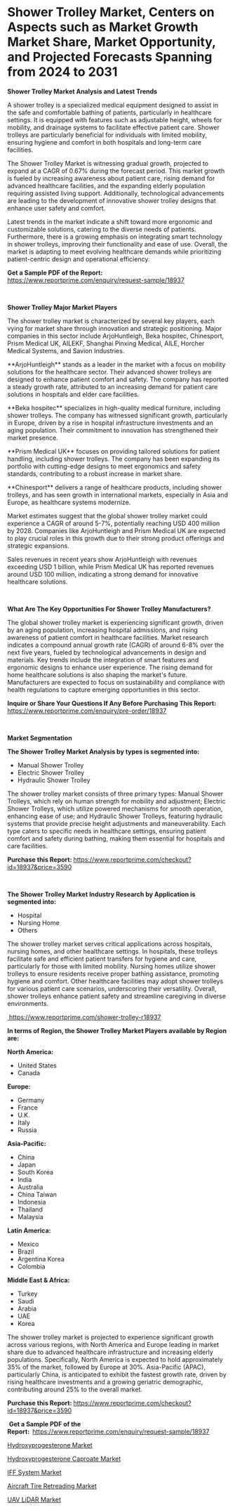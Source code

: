<p><h1>Shower Trolley Market, Centers on Aspects such as Market Growth Market Share, Market Opportunity, and Projected Forecasts Spanning from 2024 to 2031</h1></p><p><strong>Shower Trolley Market Analysis and Latest Trends</strong></p>
<p><p>A shower trolley is a specialized medical equipment designed to assist in the safe and comfortable bathing of patients, particularly in healthcare settings. It is equipped with features such as adjustable height, wheels for mobility, and drainage systems to facilitate effective patient care. Shower trolleys are particularly beneficial for individuals with limited mobility, ensuring hygiene and comfort in both hospitals and long-term care facilities.</p><p>The Shower Trolley Market is witnessing gradual growth, projected to expand at a CAGR of 0.67% during the forecast period. This market growth is fueled by increasing awareness about patient care, rising demand for advanced healthcare facilities, and the expanding elderly population requiring assisted living support. Additionally, technological advancements are leading to the development of innovative shower trolley designs that enhance user safety and comfort.</p><p>Latest trends in the market indicate a shift toward more ergonomic and customizable solutions, catering to the diverse needs of patients. Furthermore, there is a growing emphasis on integrating smart technology in shower trolleys, improving their functionality and ease of use. Overall, the market is adapting to meet evolving healthcare demands while prioritizing patient-centric design and operational efficiency.</p></p>
<p><strong>Get a Sample PDF of the Report:&nbsp;</strong> <a href="https://www.reportprime.com/enquiry/request-sample/18937?utm_campaign=1846&utm_medium=2&utm_source=Github&utm_content=ia&utm_term=22112024&utm_id=shower-trolley">https://www.reportprime.com/enquiry/request-sample/18937</a></p>
<p>&nbsp;</p>
<p><strong>Shower Trolley Major Market Players</strong></p>
<p><p>The shower trolley market is characterized by several key players, each vying for market share through innovation and strategic positioning. Major companies in this sector include ArjoHuntleigh, Beka hospitec, Chinesport, Prism Medical UK, AILEKF, Shanghai Pinxing Medical, AILE, Horcher Medical Systems, and Savion Industries.</p><p>**ArjoHuntleigh** stands as a leader in the market with a focus on mobility solutions for the healthcare sector. Their advanced shower trolleys are designed to enhance patient comfort and safety. The company has reported a steady growth rate, attributed to an increasing demand for patient care solutions in hospitals and elder care facilities.</p><p>**Beka hospitec** specializes in high-quality medical furniture, including shower trolleys. The company has witnessed significant growth, particularly in Europe, driven by a rise in hospital infrastructure investments and an aging population. Their commitment to innovation has strengthened their market presence.</p><p>**Prism Medical UK** focuses on providing tailored solutions for patient handling, including shower trolleys. The company has been expanding its portfolio with cutting-edge designs to meet ergonomics and safety standards, contributing to a robust increase in market share.</p><p>**Chinesport** delivers a range of healthcare products, including shower trolleys, and has seen growth in international markets, especially in Asia and Europe, as healthcare systems modernize.</p><p>Market estimates suggest that the global shower trolley market could experience a CAGR of around 5-7%, potentially reaching USD 400 million by 2028. Companies like ArjoHuntleigh and Prism Medical UK are expected to play crucial roles in this growth due to their strong product offerings and strategic expansions.</p><p>Sales revenues in recent years show ArjoHuntleigh with revenues exceeding USD 1 billion, while Prism Medical UK has reported revenues around USD 100 million, indicating a strong demand for innovative healthcare solutions.</p></p>
<p>&nbsp;</p>
<p><strong>What Are The Key Opportunities For Shower Trolley Manufacturers?</strong></p>
<p><p>The global shower trolley market is experiencing significant growth, driven by an aging population, increasing hospital admissions, and rising awareness of patient comfort in healthcare facilities. Market research indicates a compound annual growth rate (CAGR) of around 6-8% over the next five years, fueled by technological advancements in design and materials. Key trends include the integration of smart features and ergonomic designs to enhance user experience. The rising demand for home healthcare solutions is also shaping the market's future. Manufacturers are expected to focus on sustainability and compliance with health regulations to capture emerging opportunities in this sector.</p></p>
<p><strong>Inquire or Share Your Questions If Any Before Purchasing This Report:</strong> <a href="https://www.reportprime.com/enquiry/pre-order/18937?utm_campaign=1846&utm_medium=2&utm_source=Github&utm_content=ia&utm_term=22112024&utm_id=shower-trolley">https://www.reportprime.com/enquiry/pre-order/18937</a></p>
<p>&nbsp;</p>
<p><strong>Market Segmentation</strong></p>
<p><strong>The Shower Trolley Market Analysis by types is segmented into:</strong></p>
<p><ul><li>Manual Shower Trolley</li><li>Electric Shower Trolley</li><li>Hydraulic Shower Trolley</li></ul></p>
<p><p>The shower trolley market consists of three primary types: Manual Shower Trolleys, which rely on human strength for mobility and adjustment; Electric Shower Trolleys, which utilize powered mechanisms for smooth operation, enhancing ease of use; and Hydraulic Shower Trolleys, featuring hydraulic systems that provide precise height adjustments and maneuverability. Each type caters to specific needs in healthcare settings, ensuring patient comfort and safety during bathing, making them essential for hospitals and care facilities.</p></p>
<p><strong>Purchase this Report:&nbsp;</strong><a href="https://www.reportprime.com/checkout?id=18937&price=3590&utm_campaign=1846&utm_medium=2&utm_source=Github&utm_content=ia&utm_term=22112024&utm_id=shower-trolley">https://www.reportprime.com/checkout?id=18937&price=3590</a></p>
<p>&nbsp;</p>
<p><strong>The Shower Trolley Market Industry Research by Application is segmented into:</strong></p>
<p><ul><li>Hospital</li><li>Nursing Home</li><li>Others</li></ul></p>
<p><p>The shower trolley market serves critical applications across hospitals, nursing homes, and other healthcare settings. In hospitals, these trolleys facilitate safe and efficient patient transfers for hygiene and care, particularly for those with limited mobility. Nursing homes utilize shower trolleys to ensure residents receive proper bathing assistance, promoting hygiene and comfort. Other healthcare facilities may adopt shower trolleys for various patient care scenarios, underscoring their versatility. Overall, shower trolleys enhance patient safety and streamline caregiving in diverse environments.</p></p>
<p><a href="https://www.reportprime.com/shower-trolley-r18937?utm_campaign=1846&utm_medium=2&utm_source=Github&utm_content=ia&utm_term=22112024&utm_id=shower-trolley">&nbsp;https://www.reportprime.com/shower-trolley-r18937</a></p>
<p><strong>In terms of Region, the Shower Trolley Market Players available by Region are:</strong></p>
<p>
    <p> <strong> North America: </strong>
        <ul>
            <li>United States</li>
            <li>Canada</li>
        </ul>
        </p> 
    <p> <strong> Europe: </strong>
        <ul>
            <li>Germany</li>
            <li>France</li>
            <li>U.K.</li>
            <li>Italy</li>
            <li>Russia</li>
        </ul>
        </p> 
    <p> <strong> Asia-Pacific: </strong>
        <ul>
            <li>China</li>
            <li>Japan</li>
            <li>South Korea</li>
            <li>India</li>
            <li>Australia</li>
            <li>China Taiwan</li>
            <li>Indonesia</li>
            <li>Thailand</li>
            <li>Malaysia</li>
        </ul>
        </p> 
    <p> <strong> Latin America: </strong>
        <ul>
            <li>Mexico</li>
            <li>Brazil</li>
            <li>Argentina Korea</li>
            <li>Colombia</li>
        </ul>
        </p> 
    <p> <strong> Middle East & Africa: </strong>
        <ul>
            <li>Turkey</li>
            <li>Saudi</li>
            <li>Arabia</li>
            <li>UAE</li>
            <li>Korea</li>
        </ul>
    </p>
    </p>
<p><p>The shower trolley market is projected to experience significant growth across various regions, with North America and Europe leading in market share due to advanced healthcare infrastructure and increasing elderly populations. Specifically, North America is expected to hold approximately 35% of the market, followed by Europe at 30%. Asia-Pacific (APAC), particularly China, is anticipated to exhibit the fastest growth rate, driven by rising healthcare investments and a growing geriatric demographic, contributing around 25% to the overall market.</p></p>
<p><strong>Purchase this Report: </strong><a href="https://www.reportprime.com/checkout?id=18937&price=3590&utm_campaign=1846&utm_medium=2&utm_source=Github&utm_content=ia&utm_term=22112024&utm_id=shower-trolley">https://www.reportprime.com/checkout?id=18937&price=3590</a></p>
<p>&nbsp;<strong>Get a Sample PDF of the Report:&nbsp;&nbsp;</strong><a href="https://www.reportprime.com/enquiry/request-sample/18937?utm_campaign=1846&utm_medium=2&utm_source=Github&utm_content=ia&utm_term=22112024&utm_id=shower-trolley">https://www.reportprime.com/enquiry/request-sample/18937</a></p>
<p><strong></strong></p>
<p><p><a href="https://issuu.com/reportprime-2/docs/hydroxyprogesterone-market-size-203_184ad4241b0452?utm_campaign=1846&utm_medium=2&utm_source=Github&utm_content=ia&utm_term=22112024&utm_id=shower-trolley">Hydroxyprogesterone Market</a></p><p><a href="https://issuu.com/reportprime-2/docs/hydroxyprogesterone-caproate-market_8cca2f3ff9bb33?utm_campaign=1846&utm_medium=2&utm_source=Github&utm_content=ia&utm_term=22112024&utm_id=shower-trolley">Hydroxyprogesterone Caproate Market</a></p><p><a href="https://www.linkedin.com/pulse/global-iff-system-markets-impressive-current-size-poised-growth-6mnye?utm_campaign=1846&utm_medium=2&utm_source=Github&utm_content=ia&utm_term=22112024&utm_id=shower-trolley">IFF System Market</a></p><p><a href="https://www.linkedin.com/pulse/detailed-aircraft-tire-retreading-market-analysis-expected-gdgye?utm_campaign=1846&utm_medium=2&utm_source=Github&utm_content=ia&utm_term=22112024&utm_id=shower-trolley">Aircraft Tire Retreading Market</a></p><p><a href="https://www.linkedin.com/pulse/detailed-insights-competitive-landscape-uav-lidar-market-k3ize?utm_campaign=1846&utm_medium=2&utm_source=Github&utm_content=ia&utm_term=22112024&utm_id=shower-trolley">UAV LiDAR Market</a></p></p>
